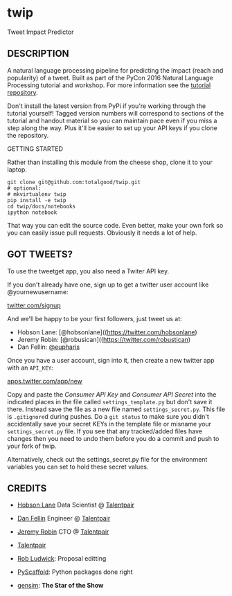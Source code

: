 # twip


Tweet Impact Predictor

## DESCRIPTION

A natural language processing pipeline for predicting the impact (reach
and popularity) of a tweet. Built as part of the PyCon 2016 Natural
Language Processing tutorial and workshop. For more information see the
[tutorial repository](https://github.com/totalgood/pycon-2016-nlp-tutorial).

Don't install the latest version from PyPi if you're working through
the tutorial yourself! Tagged version numbers will correspond to
sections of the tutorial and handout material so you can maintain pace
even if you miss a step along the way. Plus it'll be easier to set up your API keys if you clone the repository.

GETTING STARTED

Rather than installing this module from the cheese shop, clone it to your laptop.

    git clone git@github.com:totalgood/twip.git
    # optional:
    # mkvirtualenv twip
    pip install -e twip
    cd twip/docs/notebooks
    ipython notebook

That way you can edit the source code. Even better, make your own fork so you can easily issue pull requests. Obviously it needs a lot of help.

## GOT TWEETS?

To use the tweetget app, you also need a Twiter API key.

If you don't already have one, sign up to get a twitter user account like @yournewusername:

[twitter.com/signup](https://twitter.com/signup)

And we'll be happy to be your first followers, just tweet us at:

- Hobson Lane: [@hobsonlane]((https://twitter.com/hobsonlane)
- Jeremy Robin: [@robusican]((https://twitter.com/robustican)
- Dan Fellin: [@eupharis](https://twitter.com/eupharis)

Once you have a user account, sign into it, then create a new twitter app with an `API_KEY`:

[apps.twitter.com/app/new](https://apps.twitter.com/app/new)

Copy and paste the *Consumer API Key* and *Consumer API Secret* into the indicated places in the file called `settings_template.py` but don't save it there. Instead save the file as a new file named `settings_secret.py`. This file is `.gitignore`d during pushes. Do a `git status` to make sure you didn't accidentally save your secret KEYs in the template file or misname your `settings_secret.py` file. If you see that any tracked/added files have changes then you need to undo them before you do a commit and push to your fork of twip.

Alternatively, check out the settings_secret.py file for the environment variables you can set to hold these secret values.

## CREDITS

- [Hobson Lane](//hobsonlane.com/) Data Scientist @ [Talentpair](talentpair.com)
- [Dan Fellin](//www.linkedin.com/in/dan-fellin-611637b6) Engineer @ [Talentpair](talentpair.com)
- [Jeremy Robin](//www.linkedin.com/in/jeremyrobin) CTO @ [Talentpair](talentpair.com)

- [Talentpair](//talentpair.com/)
- [Rob Ludwick](//www.linkedin.com/in/rludwick): Proposal editting
- [PyScaffold](//pyscaffold.readthedocs.org/): Python packages done right
- [gensim](https://radimrehurek.com/gensim/tutorial.html): **The Star of the Show**
